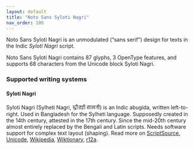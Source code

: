 ```yaml
---
layout: default
title: "Noto Sans Syloti Nagri"
nav_order: 100
---
```

Noto Sans Syloti Nagri is an unmodulated (“sans serif”) design for texts in the Indic _Syloti Nagri_ script. 

Noto Sans Syloti Nagri contains 87 glyphs, 3 OpenType features, and supports 68 characters from the Unicode block Syloti Nagri.


### Supported writing systems


#### Syloti Nagri

Syloti Nagri (Sylheti Nagri, <span class='autonym'>ꠍꠤꠟꠐꠤ ꠘꠣꠉꠞꠤ</span>) is an Indic abugida, written left-to-right. Used in Bangladesh for the Sylheti language. Supposedly created in the 14th century, attested in the 17th century. Since the mid-20th century almost entirely replaced by the Bengali and Latin scripts. Needs software support for complex text layout (shaping). Read more on [ScriptSource](https://scriptsource.org/scr/Sylo), [Unicode](https://www.unicode.org/versions/Unicode13.0.0/ch15.pdf#G59104), [Wikipedia](https://en.wikipedia.org/wiki/ISO_15924:Sylo), [Wiktionary](https://en.wiktionary.org/wiki/Category:Syloti_Nagri_script), [r12a](https://r12a.github.io/scripts/links?iso=Sylo).

